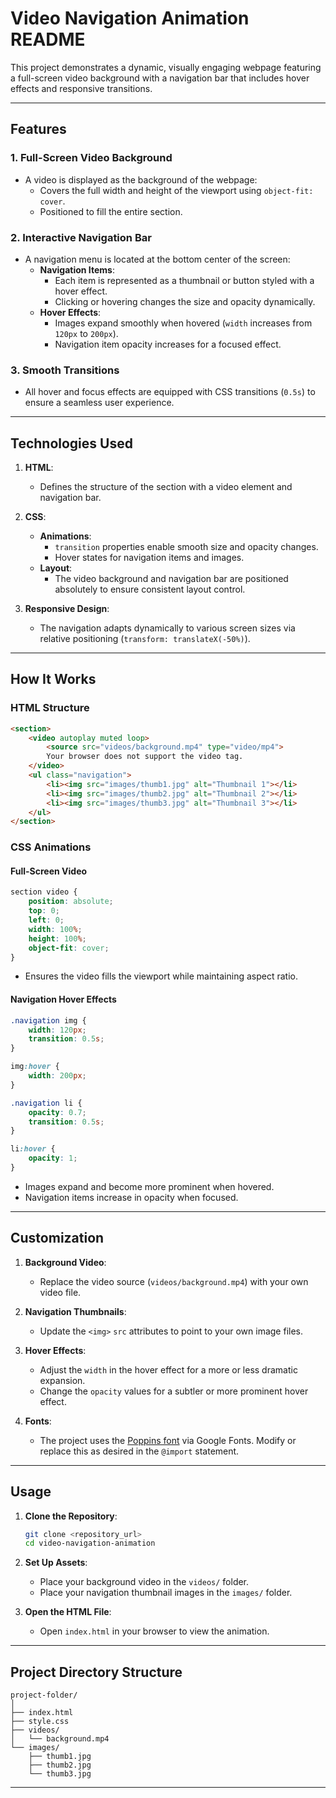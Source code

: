 # Video Navigation Animation README

This project demonstrates a dynamic, visually engaging webpage featuring a full-screen video background with a navigation bar that includes hover effects and responsive transitions. 

---

## Features

### **1. Full-Screen Video Background**
- A video is displayed as the background of the webpage:
  - Covers the full width and height of the viewport using `object-fit: cover`.
  - Positioned to fill the entire section.

### **2. Interactive Navigation Bar**
- A navigation menu is located at the bottom center of the screen:
  - **Navigation Items**:
    - Each item is represented as a thumbnail or button styled with a hover effect.
    - Clicking or hovering changes the size and opacity dynamically.
  - **Hover Effects**:
    - Images expand smoothly when hovered (`width` increases from `120px` to `200px`).
    - Navigation item opacity increases for a focused effect.

### **3. Smooth Transitions**
- All hover and focus effects are equipped with CSS transitions (`0.5s`) to ensure a seamless user experience.

---

## Technologies Used

1. **HTML**:
   - Defines the structure of the section with a video element and navigation bar.

2. **CSS**:
   - **Animations**:
     - `transition` properties enable smooth size and opacity changes.
     - Hover states for navigation items and images.
   - **Layout**:
     - The video background and navigation bar are positioned absolutely to ensure consistent layout control.

3. **Responsive Design**:
   - The navigation adapts dynamically to various screen sizes via relative positioning (`transform: translateX(-50%)`).

---

## How It Works

### **HTML Structure**
```html
<section>
    <video autoplay muted loop>
        <source src="videos/background.mp4" type="video/mp4">
        Your browser does not support the video tag.
    </video>
    <ul class="navigation">
        <li><img src="images/thumb1.jpg" alt="Thumbnail 1"></li>
        <li><img src="images/thumb2.jpg" alt="Thumbnail 2"></li>
        <li><img src="images/thumb3.jpg" alt="Thumbnail 3"></li>
    </ul>
</section>
```

### **CSS Animations**
#### Full-Screen Video
```css
section video {
    position: absolute;
    top: 0;
    left: 0;
    width: 100%;
    height: 100%;
    object-fit: cover;
}
```
- Ensures the video fills the viewport while maintaining aspect ratio.

#### Navigation Hover Effects
```css
.navigation img {
    width: 120px;
    transition: 0.5s;
}

img:hover {
    width: 200px;
}

.navigation li {
    opacity: 0.7;
    transition: 0.5s;
}

li:hover {
    opacity: 1;
}
```
- Images expand and become more prominent when hovered.
- Navigation items increase in opacity when focused.

---

## Customization

1. **Background Video**:
   - Replace the video source (`videos/background.mp4`) with your own video file.

2. **Navigation Thumbnails**:
   - Update the `<img>` `src` attributes to point to your own image files.

3. **Hover Effects**:
   - Adjust the `width` in the hover effect for a more or less dramatic expansion.
   - Change the `opacity` values for a subtler or more prominent hover effect.

4. **Fonts**:
   - The project uses the [Poppins font](https://fonts.google.com/specimen/Poppins) via Google Fonts. Modify or replace this as desired in the `@import` statement.

---

## Usage

1. **Clone the Repository**:
   ```bash
   git clone <repository_url>
   cd video-navigation-animation
   ```

2. **Set Up Assets**:
   - Place your background video in the `videos/` folder.
   - Place your navigation thumbnail images in the `images/` folder.

3. **Open the HTML File**:
   - Open `index.html` in your browser to view the animation.

---

## Project Directory Structure
```
project-folder/
│
├── index.html
├── style.css
├── videos/
│   └── background.mp4
└── images/
    ├── thumb1.jpg
    ├── thumb2.jpg
    └── thumb3.jpg
```

---

